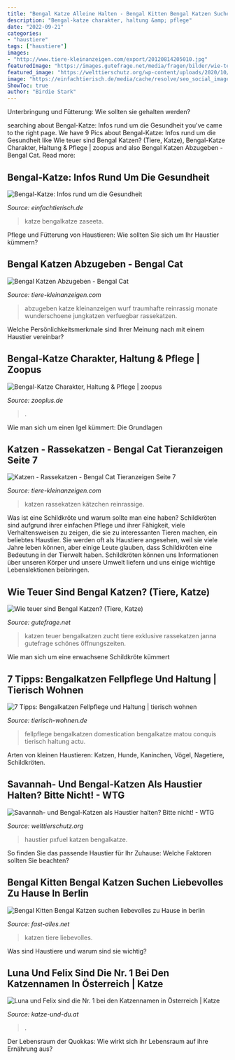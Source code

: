 ```yaml
---
title: "Bengal Katze Alleine Halten - Bengal Kitten Bengal Katzen Suchen Liebevolles Zu Hause In Berlin"
description: "Bengal-katze charakter, haltung &amp; pflege"
date: "2022-09-21"
categories:
- "haustiere"
tags: ["haustiere"]
images:
- "http://www.tiere-kleinanzeigen.com/export/20120814205010.jpg"
featuredImage: "https://images.gutefrage.net/media/fragen/bilder/wie-teuer-sind-bengal-katzen/0_big.jpg?v=1345910918000"
featured_image: "https://welttierschutz.org/wp-content/uploads/2020/10/bengal-katze-wildkatze-haustier-tierschutz-blog-pxfuel-300x300.jpg"
image: "https://einfachtierisch.de/media/cache/resolve/seo_social_image_filter/cms/2015/03/bengal-katze-krankheiten-shutterstock-Shvaygert-Ekaterina.jpg"
ShowToc: true
author: "Birdie Stark"
---
```



Unterbringung und Fütterung: Wie sollten sie gehalten werden?

	

		
searching about Bengal-Katze: Infos rund um die Gesundheit you've came to the right page. We have 9 Pics about Bengal-Katze: Infos rund um die Gesundheit like Wie teuer sind Bengal Katzen? (Tiere, Katze), Bengal-Katze Charakter, Haltung &amp; Pflege | zoopus and also Bengal Katzen Abzugeben - Bengal Cat. Read more:
		
    
## Bengal-Katze: Infos Rund Um Die Gesundheit

<img loading=lazy src="https://einfachtierisch.de/media/cache/resolve/seo_social_image_filter/cms/2015/03/bengal-katze-krankheiten-shutterstock-Shvaygert-Ekaterina.jpg" onerror="this.onerror=null;this.src='https://tse2.mm.bing.net/th?id=OIP.HIMglbVpME-FX1sjJQ2e6wHaFk&amp;pid=15.1';" alt="Bengal-Katze: Infos rund um die Gesundheit">

_Source: einfachtierisch.de_

>katze bengalkatze zaseeta. 

	

Pflege und Fütterung von Haustieren: Wie sollten Sie sich um Ihr Haustier kümmern?

    
## Bengal Katzen Abzugeben - Bengal Cat

<img loading=lazy src="http://www.tiere-kleinanzeigen.com/export/a25308eb996775ea9e3f41913a989.jpg" onerror="this.onerror=null;this.src='https://tse1.mm.bing.net/th?id=OIP.9Fwrugnhh_acfBTStoU-4QHaFj&amp;pid=15.1';" alt="Bengal Katzen Abzugeben - Bengal Cat">

_Source: tiere-kleinanzeigen.com_

>abzugeben katze kleinanzeigen wurf traumhafte reinrassig monate wunderschoene jungkatzen verfuegbar rassekatzen. 

	

Welche Persönlichkeitsmerkmale sind Ihrer Meinung nach mit einem Haustier vereinbar?

    
## Bengal-Katze Charakter, Haltung &amp; Pflege | Zoopus

<img loading=lazy src="https://www.zooplus.de/magazin/wp-content/uploads/2017/03/bengal-kitten.jpg" onerror="this.onerror=null;this.src='https://tse4.mm.bing.net/th?id=OIP.wUdPc7NaxvMXYvO9D8m9HQHaE8&amp;pid=15.1';" alt="Bengal-Katze Charakter, Haltung &amp; Pflege | zoopus">

_Source: zooplus.de_

>. 

	

Wie man sich um einen Igel kümmert: Die Grundlagen

    
## Katzen - Rassekatzen - Bengal Cat Tieranzeigen Seite 7

<img loading=lazy src="http://www.tiere-kleinanzeigen.com/export/20120814205010.jpg" onerror="this.onerror=null;this.src='https://tse4.mm.bing.net/th?id=OIP.sqDIJFG__qZhY0DS3EDXVwHaE8&amp;pid=15.1';" alt="Katzen - Rassekatzen - Bengal Cat Tieranzeigen Seite 7">

_Source: tiere-kleinanzeigen.com_

>katzen rassekatzen kätzchen reinrassige. 

	

Was ist eine Schildkröte und warum sollte man eine haben?
Schildkröten sind aufgrund ihrer einfachen Pflege und ihrer Fähigkeit, viele Verhaltensweisen zu zeigen, die sie zu interessanten Tieren machen, ein beliebtes Haustier. Sie werden oft als Haustiere angesehen, weil sie viele Jahre leben können, aber einige Leute glauben, dass Schildkröten eine Bedeutung in der Tierwelt haben. Schildkröten können uns Informationen über unseren Körper und unsere Umwelt liefern und uns einige wichtige Lebenslektionen beibringen.

    
## Wie Teuer Sind Bengal Katzen? (Tiere, Katze)

<img loading=lazy src="https://images.gutefrage.net/media/fragen/bilder/wie-teuer-sind-bengal-katzen/0_big.jpg?v=1345910918000" onerror="this.onerror=null;this.src='https://tse4.mm.bing.net/th?id=OIP.v1WIeKqyaYkVVSQ-e3_OjgHaE7&amp;pid=15.1';" alt="Wie teuer sind Bengal Katzen? (Tiere, Katze)">

_Source: gutefrage.net_

>katzen teuer bengalkatzen zucht tiere exklusive rassekatzen janna gutefrage schönes öffnungszeiten. 

	

Wie man sich um eine erwachsene Schildkröte kümmert

    
## 7 Tipps: Bengalkatzen Fellpflege Und Haltung | Tierisch Wohnen

<img loading=lazy src="https://www.tierisch-wohnen.de/wp-content/uploads/2016/12/katze-bengal.jpg" onerror="this.onerror=null;this.src='https://tse4.mm.bing.net/th?id=OIP.G6qrHRz1aJvclz8grlmusgAAAA&amp;pid=15.1';" alt="7 Tipps: Bengalkatzen Fellpflege und Haltung | tierisch wohnen">

_Source: tierisch-wohnen.de_

>fellpflege bengalkatzen domestication bengalkatze matou conquis tierisch haltung actu. 

	

Arten von kleinen Haustieren: Katzen, Hunde, Kaninchen, Vögel, Nagetiere, Schildkröten.

    
## Savannah- Und Bengal-Katzen Als Haustier Halten? Bitte Nicht! - WTG

<img loading=lazy src="https://welttierschutz.org/wp-content/uploads/2020/10/bengal-katze-wildkatze-haustier-tierschutz-blog-pxfuel-300x300.jpg" onerror="this.onerror=null;this.src='https://tse3.mm.bing.net/th?id=OIP.ghHadhWD9gWKmja5dziF6wAAAA&amp;pid=15.1';" alt="Savannah- und Bengal-Katzen als Haustier halten? Bitte nicht! - WTG">

_Source: welttierschutz.org_

>haustier pxfuel katzen bengalkatze. 

	

So finden Sie das passende Haustier für Ihr Zuhause: Welche Faktoren sollten Sie beachten?

    
## Bengal Kitten Bengal Katzen Suchen Liebevolles Zu Hause In Berlin

<img loading=lazy src="http://www.fast-alles.net/pictures/tiere-2011121415125962.jpg" onerror="this.onerror=null;this.src='https://tse3.mm.bing.net/th?id=OIP.POhZHv-fGGMFgus5mbkhOQHaIA&amp;pid=15.1';" alt="Bengal Kitten Bengal Katzen suchen liebevolles zu Hause in berlin">

_Source: fast-alles.net_

>katzen tiere liebevolles. 

	

Was sind Haustiere und warum sind sie wichtig?

    
## Luna Und Felix Sind Die Nr. 1 Bei Den Katzennamen In Österreich | Katze

<img loading=lazy src="https://katze-und-du.at/aktuell/katzenhaltung/katzennamen/Katzennamen-Oesterreich/Bengal-Katze-1.jpg?v=1398802345" onerror="this.onerror=null;this.src='https://tse1.mm.bing.net/th?id=OIP._PK1omcZSlySGvREFvJNBgHaHa&amp;pid=15.1';" alt="Luna und Felix sind die Nr. 1 bei den Katzennamen in Österreich | Katze">

_Source: katze-und-du.at_

>. 

	

Der Lebensraum der Quokkas: Wie wirkt sich ihr Lebensraum auf ihre Ernährung aus?

